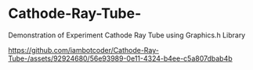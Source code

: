 # Cathode-Ray-Tube-
Demonstration of Experiment Cathode Ray Tube using Graphics.h Library

https://github.com/iambotcoder/Cathode-Ray-Tube-/assets/92924680/56e93989-0e11-4324-b4ee-c5a807dbab4b
